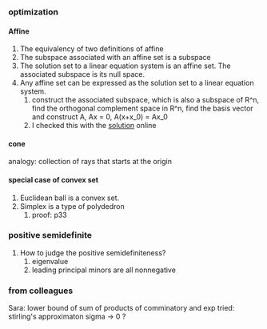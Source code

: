### optimization
#### Affine
1. The equivalency of two definitions of affine
2. The subspace associated with an affine set is a subspace
3. The solution set to a linear equation system is an affine set. The associated subspace is its null space.
4. Any affine set can be expressed as the solution set to a linear equation system.
   1. construct the associated subspace, which is also a subspace of R^n, find the orthogonal complement space in R^n, find the basis vector and construct A, Ax = 0, A(x+x_0) = Ax_0
   2. I checked this with the [solution](https://math.stackexchange.com/questions/2812843/every-affine-set-can-be-expressed-as-the-solution-set-of-a-system-of-linear-equa) online 

#### cone 
analogy: collection of rays that starts at the origin 

#### special case of convex set
1. Euclidean ball is a convex set.
2. Simplex is a type of polydedron
   1. proof: p33
### positive semidefinite
1. How to judge the positive semidefiniteness?
   1. eigenvalue
   2. leading principal minors are all nonnegative

### from colleagues
Sara: lower bound of sum of products of comminatory and exp
tried: stirling's approximaton
sigma -> 0 ?